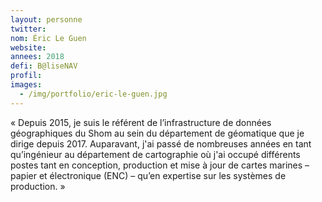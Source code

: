 ```yaml
---
layout: personne
twitter: 
nom: Éric Le Guen
website:
annees: 2018
defi: B@liseNAV
profil:
images:
  - /img/portfolio/eric-le-guen.jpg
---
```


« Depuis 2015, je suis le référent de l’infrastructure de
données géographiques du Shom au sein du département de géomatique
que je dirige depuis 2017. Auparavant, j'ai passé de nombreuses
années en tant qu’ingénieur au département de cartographie où j'ai
occupé différents postes tant en conception, production et mise à jour
de cartes marines – papier et électronique (ENC) – qu’en expertise sur
les systèmes de production. »
